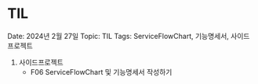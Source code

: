# TIL

Date: 2024년 2월 27일
Topic: TIL
Tags: ServiceFlowChart, 기능명세서, 사이드프로젝트

1. 사이드프로젝트
    - F06 ServiceFlowChart 및 기능명세서 작성하기